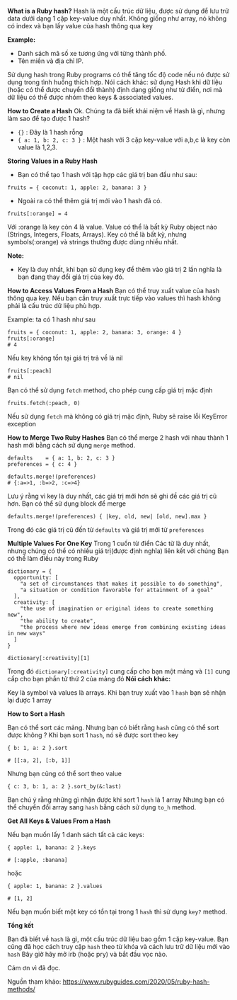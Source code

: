 **What is a Ruby hash?**
Hash là một cấu trúc dữ liệu, được sử dụng để lưu trữ data dưới dạng 1 cặp key-value duy nhất. Không giống như array, nó không có index và bạn lấy value của hash thông qua key

**Example:**
* Danh sách mã số xe tương ứng với từng thành phố.
* Tên miền và địa chỉ IP.

Sử dụng hash trong Ruby programs có thể tăng tốc độ code nếu nó được sử dụng trong tình huống thích hợp. 
Nói cách khác: sử dụng Hash khi dữ liệu (hoặc có thể được chuyển đổi thành) định dạng giống như từ điển, nơi mà dữ liệu có thể được nhóm theo keys & associated values.

**How to Create a Hash**
Ok. Chúng ta đã biết khái niệm về Hash là gì, nhưng làm sao để tạo được 1 hash?
* `{}` : Đây là 1 hash rỗng
* `{ a: 1, b: 2, c: 3 }` : Một hash với 3 cặp key-value với a,b,c là key còn value là 1,2,3.

**Storing Values in a Ruby Hash**
* Bạn có thể tạo 1 hash với tập hợp các giá trị ban đầu như sau:
```
fruits = { coconut: 1, apple: 2, banana: 3 }
```
* Ngoài ra có thể thêm giá trị mới vào 1 hash đã có.
```
fruits[:orange] = 4
```
Với :orange là key còn 4 là value. Value có thể là bất kỳ Ruby object nào (Strings, Integers, Floats, Arrays). Key có thể là bất kỳ, nhưng symbols(:orange) và strings thường được dùng nhiều nhất.

**Note:**
* Key là duy nhất, khi bạn sử dụng key để thêm vào giá trị 2 lần nghĩa là bạn đang thay đổi giá trị của key đó.

**How to Access Values From a Hash**
Bạn có thể truy xuất value của hash thông qua key. Nếu bạn cần truy xuất trực tiếp vào values  thì hash không phải là cấu trúc dữ liệu phù hợp.

Example: ta có 1 hash như sau
```
fruits = { coconut: 1, apple: 2, banana: 3, orange: 4 }
fruits[:orange]
# 4
```
Nếu key không tồn tại giá trị trả về là nil
```
fruits[:peach]
# nil
```
Bạn có thể sử dụng `fetch` method, cho phép cung cấp giá trị mặc định
```
fruits.fetch(:peach, 0)
```
Nếu sử dụng `fetch` mà không có giá trị mặc định, Ruby sẽ raise lỗi KeyError exception

**How to Merge Two Ruby Hashes**
Bạn có thể merge 2 hash với nhau thành 1 hash mới bằng cách sử dụng `merge` method.

```
defaults    = { a: 1, b: 2, c: 3 }
preferences = { c: 4 }

defaults.merge!(preferences)
# {:a=>1, :b=>2, :c=>4}
```
Lưu ý rằng vì key là duy nhất, các giá trị mới hơn sẽ ghi đề các giá trị cũ hơn.
Bạn có thể sử dụng block để merge
```
defaults.merge!(preferences) { |key, old, new| [old, new].max }
```
Trong đó các giá trị cũ đến từ `defaults` và giá trị mới từ `preferences`

**Multiple Values For One Key**
Trong 1 cuốn từ điển
Các từ là duy nhất, nhưng chúng có thể có nhiều giá trị(được định nghĩa) liên kết với chúng
Bạn có thể làm điều này trong Ruby
```
dictionary = {
  opportunity: [
    "a set of circumstances that makes it possible to do something",
    "a situation or condition favorable for attainment of a goal"
  ],
  creativity: [
    "the use of imagination or original ideas to create something new",
    "the ability to create",
    "the process where new ideas emerge from combining existing ideas in new ways"
  ]
}

dictionary[:creativity][1]
```
Trong đó `dictionary[:creativity]` cung cấp cho bạn một mảng và `[1]` cung cấp cho bạn phần tử thứ 2 của mảng đó
**Nói cách khác:**

Key là symbol và values là arrays. Khi bạn truy xuất vào 1 `hash` bạn sẽ nhận lại được 1 array

**How to Sort a Hash**

Bạn có thể sort các mảng. Nhưng bạn có biết rằng `hash` cũng có thể sort được không ?
Khi bạn sort 1 `hash`, nó sẽ được sort theo key
```
{ b: 1, a: 2 }.sort

# [[:a, 2], [:b, 1]]
```
Nhưng bạn cũng có thể sort theo value
```
{ c: 3, b: 1, a: 2 }.sort_by(&:last)
```
Bạn chú ý rằng những gì nhận được khi sort 1 `hash` là 1 array
Nhưng bạn có thể chuyển đổi array sang `hash` bằng cách sử dụng `to_h` method.

**Get All Keys & Values From a Hash**

Nếu bạn muốn lấy 1 danh sách tất cả các keys:
```
{ apple: 1, banana: 2 }.keys

# [:apple, :banana]
```
hoặc
```
{ apple: 1, banana: 2 }.values

# [1, 2]
```
Nếu bạn muốn biết một key có tồn tại trong 1 `hash` thì sử dụng `key?` method.

**Tổng kết**

Bạn đã biết về `hash` là gì, một cấu trúc dữ liệu bao gồm 1 cặp key-value. Bạn cũng đã học cách truy cập `hash` theo từ khóa và cách lưu trữ dữ liệu mới vào `hash`
Bây giờ hãy mở irb (hoặc pry) và bắt đầu vọc nào.

Cám ơn vì đã đọc.

Nguồn tham khảo: https://www.rubyguides.com/2020/05/ruby-hash-methods/